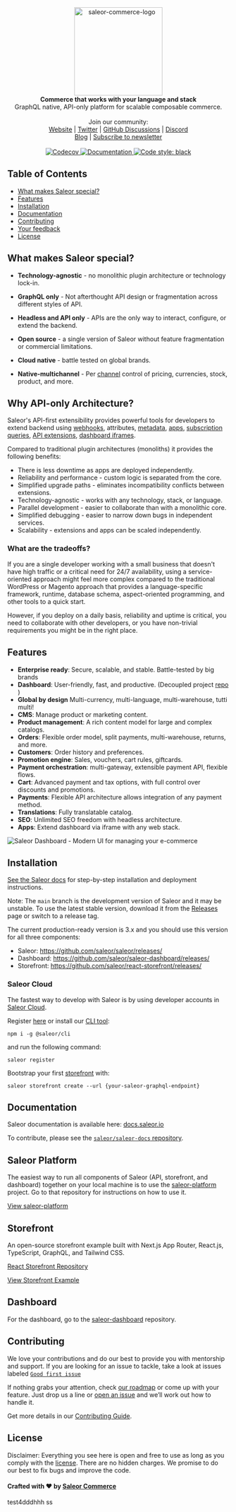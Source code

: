 <div align="center" width="100px">
 <picture>
   <source media="(prefers-color-scheme: dark)" srcset="https://user-images.githubusercontent.com/4006792/214640818-fd4de9e6-bdee-47f0-ae66-e69ee9ec84bb.png">
   <source media="(prefers-color-scheme: light)" srcset="https://user-images.githubusercontent.com/4006792/214636328-8e4f83e8-66cb-4114-a3d8-473eb908b9c3.png">
   <img width="200" alt="saleor-commerce-logo" src="https://user-images.githubusercontent.com/4006792/214636328-8e4f83e8-66cb-4114-a3d8-473eb908b9c3.png">

 </picture>
</div>

<div align="center">
  <strong>Commerce that works with your language and stack</strong>
</div>

<div align="center">
  GraphQL native, API-only platform for scalable composable commerce.
</div>

<br>

<div align="center">
  Join our community: <br>
  <a href="https://saleor.io/">Website</a>
  <span> | </span>
  <a href="https://twitter.com/getsaleor">Twitter</a>
  <span> | </span>
  <a href="https://github.com/saleor/saleor/discussions">GitHub Discussions</a>
  <span> | </span>
  <a href="https://discord.gg/H52JTZAtSH">Discord</a>
</div>

<div align="center">
   <a href="https://saleor.io/blog">Blog</a>
  <span> | </span>
  <a href="https://saleor.typeform.com/to/JTJK0Nou">Subscribe to newsletter</a>
</div>

<br>

<div align="center">
  <a href="http://codecov.io/github/saleor/saleor?branch=master">
    <img src="http://codecov.io/github/saleor/saleor/coverage.svg?branch=master" alt="Codecov" />
  </a>
  <a href="https://docs.saleor.io/">
    <img src="https://img.shields.io/badge/docs-docs.saleor.io-brightgreen.svg" alt="Documentation" />
  </a>
  <a href="https://github.com/python/black">
    <img src="https://img.shields.io/badge/code%20style-black-000000.svg" alt="Code style: black">
  </a>
</div>

## Table of Contents

- [What makes Saleor special?](#what-makes-saleor-special)
- [Features](#features)
- [Installation](#installation)
- [Documentation](#documentation)
- [Contributing](#contributing)
- [Your feedback](#your-feedback)
- [License](#license)

## What makes Saleor special?

- **Technology-agnostic** - no monolithic plugin architecture or technology lock-in.

- **GraphQL only** - Not afterthought API design or fragmentation across different styles of API.

- **Headless and API only** - APIs are the only way to interact, configure, or extend the backend.

- **Open source** -  a single version of Saleor without feature fragmentation or commercial limitations.

- **Cloud native** - battle tested on global brands.

- **Native-multichannel** - Per [channel](https://docs.saleor.io/docs/3.x/developer/channels) control of pricing, currencies, stock, product, and more.


## Why API-only Architecture?

Saleor's API-first extensibility provides powerful tools for developers to extend backend using [webhooks](https://docs.saleor.io/docs/3.x/developer/extending/webhooks/overview), attributes, [metadata](https://docs.saleor.io/docs/3.x/api-usage/metadata), [apps](https://docs.saleor.io/docs/3.x/developer/extending/apps/overview), [subscription queries](https://docs.saleor.io/docs/3.x/developer/extending/webhooks/subscription-webhook-payloads), [API extensions](https://docs.saleor.io/docs/3.x/developer/extending/webhooks/synchronous-events/overview), [dashboard iframes](https://docs.saleor.io/docs/3.x/developer/extending/apps/overview).

Compared to traditional plugin architectures (monoliths) it provides the following benefits:

* There is less downtime as apps are deployed independently.
* Reliability and performance - custom logic is separated from the core.
* Simplified upgrade paths - eliminates incompatibility conflicts between extensions.
* Technology-agnostic - works with any technology, stack, or language.
* Parallel development - easier to collaborate than with a monolithic core.
* Simplified debugging - easier to narrow down bugs in independent services.
* Scalability - extensions and apps can be scaled independently.

### What are the tradeoffs?
If you are a single developer working with a small business that doesn't have high traffic or a critical need for 24/7 availability, using a service-oriented approach might feel more complex compared to the traditional WordPress or Magento approach that provides a language-specific framework, runtime, database schema, aspect-oriented programming, and other tools to a quick start.

However, if you deploy on a daily basis, reliability and uptime is critical,
you need to collaborate with other developers, or you have non-trivial requirements you might be in the right place.

## Features
- **Enterprise ready**: Secure, scalable, and stable. Battle-tested by big brands
- **Dashboard**: User-friendly, fast, and productive. (Decoupled project [repo](https://github.com/saleor/saleor-dashboard) )
- **Global by design** Multi-currency, multi-language, multi-warehouse, tutti multi!
- **CMS**: Manage product or marketing content.
- **Product management**: A rich content model for large and complex catalogs.
- **Orders**: Flexible order model, split payments, multi-warehouse, returns, and more.
- **Customers**: Order history and preferences.
- **Promotion engine**: Sales, vouchers, cart rules, giftcards.
- **Payment orchestration**: multi-gateway, extensible payment API, flexible flows.
- **Cart**: Advanced payment and tax options, with full control over discounts and promotions.
- **Payments**: Flexible API architecture allows integration of any payment method.
- **Translations**: Fully translatable catalog.
- **SEO**: Unlimited SEO freedom with headless architecture.
- **Apps**: Extend dashboard via iframe with any web stack.


![Saleor Dashboard - Modern UI for managing your e-commerce](https://user-images.githubusercontent.com/9268745/224249510-d3c7658e-6d5c-42c5-b4fb-93eaf65a5335.png)

## Installation

[See the Saleor docs](https://docs.saleor.io/docs/3.x/developer/installation) for step-by-step installation and deployment instructions.

Note:
The `main` branch is the development version of Saleor and it may be unstable. To use the latest stable version, download it from the [Releases](https://github.com/saleor/saleor/releases/) page or switch to a release tag.

The current production-ready version is 3.x and you should use this version for all three components:

- Saleor: https://github.com/saleor/saleor/releases/
- Dashboard: https://github.com/saleor/saleor-dashboard/releases/
- Storefront: https://github.com/saleor/react-storefront/releases/

### Saleor Cloud
The fastest way to develop with Saleor is by using developer accounts in [Saleor Cloud](https://cloud.saleor.io).

Register [here](https://cloud.saleor.io/register) or install our [CLI tool](https://github.com/saleor/saleor-cli):

`npm i -g @saleor/cli`

and run the following command:

`saleor register`

Bootstrap your first [storefront](https://github.com/saleor/react-storefront) with:

`saleor storefront create --url {your-saleor-graphql-endpoint}`

## Documentation

Saleor documentation is available here: [docs.saleor.io](https://docs.saleor.io)

To contribute, please see the [`saleor/saleor-docs` repository](https://github.com/saleor/saleor-docs/).

## Saleor Platform

The easiest way to run all components of Saleor (API, storefront, and dashboard) together on your local machine is to use the [saleor-platform](https://github.com/saleor/saleor-platform) project. Go to that repository for instructions on how to use it.

[View saleor-platform](https://github.com/saleor/saleor-platform)

## Storefront

An open-source storefront example built with Next.js App Router, React.js, TypeScript, GraphQL, and Tailwind CSS.

[React Storefront Repository](https://github.com/saleor/storefront)

[View Storefront Example](https://storefront.saleor.io/)

## Dashboard

For the dashboard, go to the [saleor-dashboard](https://github.com/saleor/saleor-dashboard) repository.

## Contributing

We love your contributions and do our best to provide you with mentorship and support. If you are looking for an issue to tackle, take a look at issues labeled [`Good first issue`](https://github.com/saleor/saleor/issues?q=is%3Aopen+is%3Aissue+label%3A%22good+first+issue%22+)

If nothing grabs your attention, check [our roadmap](https://github.com/orgs/saleor/projects/3/views/4) or come up with your feature. Just drop us a line or [open an issue](https://github.com/saleor/saleor/issues/new) and we’ll work out how to handle it.

Get more details in our [Contributing Guide](https://docs.saleor.io/docs/developer/community/contributing).

## License

Disclaimer: Everything you see here is open and free to use as long as you comply with the [license](https://github.com/saleor/saleor/blob/master/LICENSE). There are no hidden charges. We promise to do our best to fix bugs and improve the code.

#### Crafted with ❤️ by [Saleor Commerce](https://saleor.io)

test4dddhhh
ss
